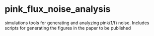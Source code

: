 # pink_flux_noise_analysis
simulations tools for generating and analyzing pink(1/f) noise. Includes scripts for generating the figures in the paper to be published
